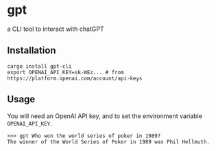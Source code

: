 # gpt

a CLI tool to interact with chatGPT

## Installation 
```
cargo install gpt-cli
export OPENAI_API_KEY=sk-WEz... # from https://platform.openai.com/account/api-keys
```

## Usage
You will need an OpenAI API key, and to set the environment variable `OPENAI_API_KEY`.

```
>>> gpt Who won the world series of poker in 1989?
The winner of the World Series of Poker in 1989 was Phil Hellmuth.
```